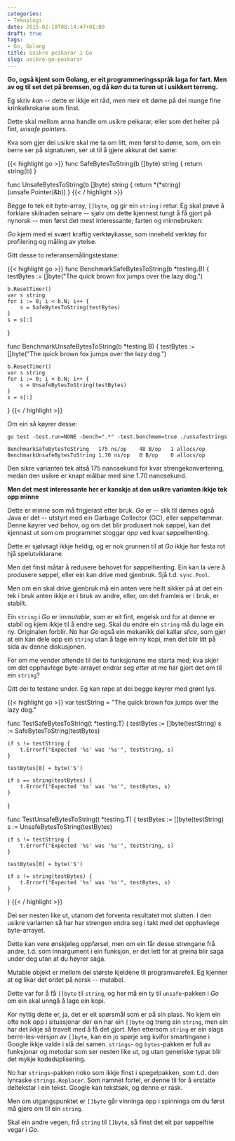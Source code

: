 ```yaml
---
categories:
- Teknologi
date: 2015-02-18T08:14:47+01:00
draft: true
tags:
- Go, Golang
title: Usikre peikarar i Go
slug: usikre-go-peikarar
---
```


**Go, også kjent som Golang, er eit programmeringsspråk laga for fart. Men av og til set det på bremsen, og då _kan_ du ta turen ut i usikkert terreng.**

Eg skriv _kan_ -- dette er ikkje eit råd, men meir eit døme på dei mange fine krinkelkrokane som finst.

Dette skal mellom anna handle om usikre peikarar, eller som det heiter på fint, _unsafe pointers_.

<!--more-->
Kva som gjer dei usikre skal me ta om litt, men først to døme, som, om ein berre ser på signaturen, ser ut til å gjere akkurat det same:

{{< highlight go >}}
func SafeBytesToString(b []byte) string {
	return string(b)
}

func UnsafeBytesToString(b []byte) string {
	return *(*string)(unsafe.Pointer(&b))
}
{{< / highlight >}}

Begge to tek eit byte-array, `[]byte`, og gir ein `string` i retur. Eg skal prøve å forklare skilnaden seinare -- sjølv om dette kjennest tungt å få gjort på nynorsk -- men først det mest interessante; farten og minnebruken:

_Go_ kjem med ei svært kraftig verktøykasse, som inneheld verktøy for profilering og måling av ytelse.

Gitt desse to referansemålingstestane:

{{< highlight go >}}
func BenchmarkSafeBytesToString(b *testing.B) {
	testBytes := []byte("The quick brown fox jumps over the lazy dog.")

	b.ResetTimer()
	var s string
	for i := 0; i < b.N; i++ {
		s = SafeBytesToString(testBytes)
	}
	s = s[:]
}

func BenchmarkUnsafeBytesToString(b *testing.B) {
	testBytes := []byte("The quick brown fox jumps over the lazy dog.")

	b.ResetTimer()
	var s string
	for i := 0; i < b.N; i++ {
		s = UnsafeBytesToString(testBytes)
	}
	s = s[:]
}
{{< / highlight >}}

Om ein så køyrer desse:

`go test -test.run=NONE -bench=".*" -test.benchmem=true ./unsafestrings`

```
BenchmarkSafeBytesToString   175 ns/op	  48 B/op   1 allocs/op
BenchmarkUnsafeBytesToString 1.70 ns/op	  0 B/op    0 allocs/op
```
Den sikre varianten tek altså 175 nanosekund for kvar strengekonvertering, medan den usikre er knapt målbar med sine 1.70 nanosekund.

**Men det mest interessante her er kanskje at den usikre varianten ikkje tek opp minne**

Dette er minne som må frigjerast etter bruk. _Go_ er -- slik til dømes også Java er det -- utstyrt med ein Garbage Collector (GC), eller søppeltømmar. Denne køyrer ved behov, og om det blir produsert nok søppel, kan det kjennast ut som om programmet stoggar opp ved kvar søppelhenting. 

Dette er sjølvsagt ikkje heldig, og er nok grunnen til at _Go_ ikkje har festa rot hjå spelutviklarane.

Men det finst måtar å redusere behovet for søppelhenting. Ein kan la vere å produsere søppel, eller ein kan drive med gjenbruk. Sjå t.d. `sync.Pool`.

Men om ein skal drive gjenbruk må ein anten vere heilt sikker på at det ein tek i bruk anten ikkje er i bruk av andre, eller, om det framleis er i bruk, er stabilt.

Ein `string` i _Go_ er _immutable_, som er eit fint, engelsk ord for at denne er stabil og kjem ikkje til å endre seg. Skal du endre ein `string` må du lage ein ny. Originalen forblir. No har _Go_ også ein mekanikk dei kallar _slice_, som gjer at ein kan dele opp ein `string` utan å lage ein ny kopi, men det blir litt på sida av denne diskusjonen.

For om me vender attende til dei to funksjonane me starta med; kva skjer om det opphavlege byte-arrayet endrar seg _etter_ at me har gjort det om til ein `string`?

Gitt dei to testane under. Eg kan røpe at dei begge køyrer med grønt lys.

{{< highlight go >}}
var testString = "The quick brown fox jumps over the lazy dog."

func TestSafeBytesToString(t *testing.T) {
	testBytes := []byte(testString)
	s := SafeBytesToString(testBytes)

	if s != testString {
		t.Errorf("Expected '%s' was '%s'", testString, s)
	}

	testBytes[0] = byte('S')

	if s == string(testBytes) {
		t.Errorf("Expected '%s' was '%s'", testBytes, s)
	}

}

func TestUnsafeBytesToString(t *testing.T) {
	testBytes := []byte(testString)
	s := UnsafeBytesToString(testBytes)

	if s != testString {
		t.Errorf("Expected '%s' was '%s'", testString, s)
	}

	testBytes[0] = byte('S')

	if s != string(testBytes) {
		t.Errorf("Expected '%s' was '%s'", testBytes, s)
	}
}
{{< / highlight >}}

Dei ser nesten like ut, utanom det forventa resultatet mot slutten. I den usikre varianten så har har strengen endra seg i takt med det opphavlege byte-arrayet.

Dette kan vere ønskjeleg oppførsel, men om ein får desse strengane frå andre, t.d. som innargument i ein funksjon, er det lett for at greina blir saga under deg utan at du høyrer saga.

Mutable objekt er mellom dei største kjeldene til programvarefeil. Eg kjenner at eg likar det ordet på norsk -- mutabel.

Dette var for å få `[]byte` til `string`, og her må ein ty til `unsafe`-pakken i _Go_ om ein skal unngå å lage ein kopi.

Kor nyttig dette er, ja, det er eit spørsmål som er på sin plass. No kjem ein ofte nok opp i situasjonar der ein har ein `[]byte` og treng ein `string`, men ein har det ikkje så travelt med å få det gjort. Men ettersom `string` er ein slags berre-les-versjon av `[]byte`, kan ein jo spørje seg kvifor smartingane i Google ikkje valde i slå dei samen. `strings`- og `bytes`-pakken er full av funksjonar og metodar som ser nesten like ut, og utan generiske typar blir det mykje kodeduplisering.

No har `strings`-pakken noko som ikkje finst i spegelpakken, som t.d. den lynraske `strings.Replacer`. Som namnet fortel, er denne til for å erstatte deltekstar i ein tekst. Google kan tekstsøk, og denne er rask.

Men om utgangspunktet er `[]byte` går vinninga opp i spinninga om du først må gjere om til ein `string`. 

Skal ein andre vegen, frå `string` til `[]byte`, så finst det eit par søppelfrie vegar i _Go_.
